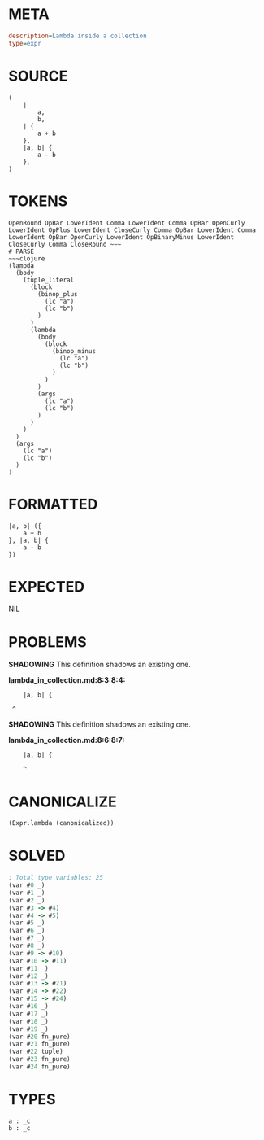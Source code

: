 # META
~~~ini
description=Lambda inside a collection
type=expr
~~~
# SOURCE
~~~roc
(
	|
		a,
		b,
	| {
		a + b
	},
	|a, b| {
		a - b
	},
)
~~~
# TOKENS
~~~text
OpenRound OpBar LowerIdent Comma LowerIdent Comma OpBar OpenCurly LowerIdent OpPlus LowerIdent CloseCurly Comma OpBar LowerIdent Comma LowerIdent OpBar OpenCurly LowerIdent OpBinaryMinus LowerIdent CloseCurly Comma CloseRound ~~~
# PARSE
~~~clojure
(lambda
  (body
    (tuple_literal
      (block
        (binop_plus
          (lc "a")
          (lc "b")
        )
      )
      (lambda
        (body
          (block
            (binop_minus
              (lc "a")
              (lc "b")
            )
          )
        )
        (args
          (lc "a")
          (lc "b")
        )
      )
    )
  )
  (args
    (lc "a")
    (lc "b")
  )
)
~~~
# FORMATTED
~~~roc
|a, b| ({
	a + b
}, |a, b| {
	a - b
})
~~~
# EXPECTED
NIL
# PROBLEMS
**SHADOWING**
This definition shadows an existing one.

**lambda_in_collection.md:8:3:8:4:**
```roc
	|a, b| {
```
	 ^


**SHADOWING**
This definition shadows an existing one.

**lambda_in_collection.md:8:6:8:7:**
```roc
	|a, b| {
```
	    ^


# CANONICALIZE
~~~clojure
(Expr.lambda (canonicalized))
~~~
# SOLVED
~~~clojure
; Total type variables: 25
(var #0 _)
(var #1 _)
(var #2 _)
(var #3 -> #4)
(var #4 -> #5)
(var #5 _)
(var #6 _)
(var #7 _)
(var #8 _)
(var #9 -> #10)
(var #10 -> #11)
(var #11 _)
(var #12 _)
(var #13 -> #21)
(var #14 -> #22)
(var #15 -> #24)
(var #16 _)
(var #17 _)
(var #18 _)
(var #19 _)
(var #20 fn_pure)
(var #21 fn_pure)
(var #22 tuple)
(var #23 fn_pure)
(var #24 fn_pure)
~~~
# TYPES
~~~roc
a : _c
b : _c
~~~
